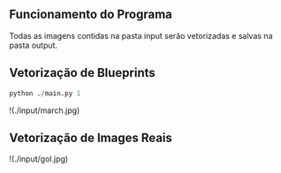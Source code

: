 ## Funcionamento do Programa

Todas as imagens contidas na pasta input serão vetorizadas e salvas na pasta output.

## Vetorização de Blueprints

```python
python ./main.py 1
```

!(./input/march.jpg)

## Vetorização de Images Reais

!(./input/gol.jpg)